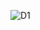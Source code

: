 ![D1](https://user-images.githubusercontent.com/53256465/153570082-79da1970-5cc3-4f20-a598-0349b75a8be5.PNG)

